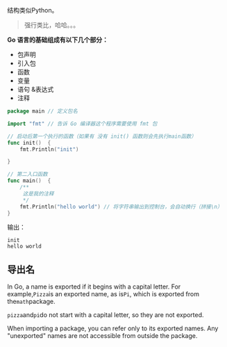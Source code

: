 结构类似Python。

> 强行类比，哈哈。。。

**Go 语言的基础组成有以下几个部分：**

* 包声明
* 引入包
* 函数
* 变量
* 语句 &表达式
* 注释

```go
package main // 定义包名

import "fmt" // 告诉 Go 编译器这个程序需要使用 fmt 包

// 启动后第一个执行的函数（如果有 没有 init() 函数则会先执行main函数）
func init()  {
    fmt.Println("init")

}

// 第二入口函数
func main()  {
    /**
     这是我的注释
     */
    fmt.Println("hello world") // 将字符串输出到控制台，会自动换行（拼接\n）
}
```

输出：

```
init
hello world
```

## 导出名

In Go, a name is exported if it begins with a capital letter. For example,`Pizza`is an exported name, as is`Pi`, which is exported from the`math`package.

`pizza`and`pi`do not start with a capital letter, so they are not exported.

When importing a package, you can refer only to its exported names. Any "unexported" names are not accessible from outside the package.

